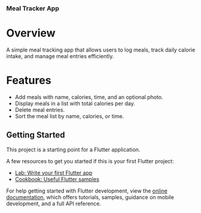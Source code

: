 ### Meal Tracker App

# Overview
A simple meal tracking app that allows users to log meals, track daily calorie intake, and manage meal entries efficiently.

# Features

- Add meals with name, calories, time, and an optional photo.
- Display meals in a list with total calories per day.
- Delete meal entries.
- Sort the meal list by name, calories, or time.

## Getting Started

This project is a starting point for a Flutter application.

A few resources to get you started if this is your first Flutter project:

- [Lab: Write your first Flutter app](https://docs.flutter.dev/get-started/codelab)
- [Cookbook: Useful Flutter samples](https://docs.flutter.dev/cookbook)

For help getting started with Flutter development, view the
[online documentation](https://docs.flutter.dev/), which offers tutorials,
samples, guidance on mobile development, and a full API reference.
